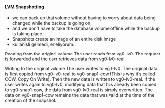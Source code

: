 #### LVM Snapshotting

* we can back up that volume without having to worry about data being changed
  while the backup is going on, 
* and we don't have to take the database volume offline while the backup is
  taking place.
* Snapshots create an image of an entire disk image
* kullanisli gelmedi, erteliyorum.
   


Reading from the original volume
The user reads from vg0-lv0. The request is forwarded and the user retrieves data from vg0-lv0-real.

Writing to the original volume The user writes to vg0-lv0. The original data is
first copied from vg0-lv0-real to vg0-snap1-cow (This is why it’s called COW,
Copy On Write). Then the new data is written to vg0-lv0-real. If the user
writes again to vg0-lv0, modifying data that has already been copied to
vg0-snap1-cow, the data from vg0-lv0-real is simply overwritten. The data on
vg0-snap1-cow remains the data that was valid at the time of the creation of
the snapshot.

